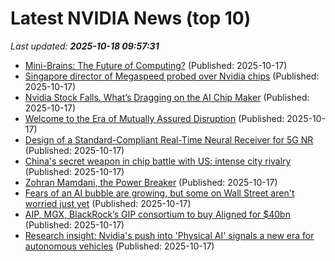 # Latest NVIDIA News (top 10)
_Last updated: **2025-10-18 09:57:31**_

- [Mini-Brains: The Future of Computing?](https://nep123.com/mini-brains-the-future-of-computing/) (Published: 2025-10-17)
- [Singapore director of Megaspeed probed over Nvidia chips](https://www.straitstimes.com/business/the-megaspeed-mystery-whos-the-singaporean-behind-firm-at-centre-of-nvidia-chips-probe) (Published: 2025-10-17)
- [Nvidia Stock Falls. What’s Dragging on the AI Chip Maker](https://biztoc.com/x/2473c54af2058f85) (Published: 2025-10-17)
- [Welcome to the Era of Mutually Assured Disruption](http://foreignpolicy.com/2025/10/17/us-china-trump-xi-trade-summit-conflict/) (Published: 2025-10-17)
- [Design of a Standard-Compliant Real-Time Neural Receiver for 5G NR](https://research.nvidia.com/publication/2025-05_design-standard-compliant-real-time-neural-receiver-5g-nr) (Published: 2025-10-17)
- [China's secret weapon in chip battle with US: intense city rivalry](https://finance.yahoo.com/news/chinas-secret-weapon-chip-battle-093000681.html) (Published: 2025-10-17)
- [Zohran Mamdani, the Power Breaker](http://nymag.com/intelligencer/article/zohran-mamdani-nyc-mayor-race-democratic-party-frank-rich.html) (Published: 2025-10-17)
- [Fears of an AI bubble are growing, but some on Wall Street aren't worried just yet](https://www.nbcnews.com/business/markets/fears-ai-bubble-are-growing-wall-street-arent-worried-just-yet-rcna238076) (Published: 2025-10-17)
- [AIP, MGX, BlackRock’s GIP consortium to buy Aligned for $40bn](https://www.verdict.co.uk/aip-mgx-blackrocks-gip-aligned/) (Published: 2025-10-17)
- [Research insight: Nvidia's push into 'Physical AI' signals a new era for autonomous vehicles](https://www.digitimes.com/news/a20251015PD232/nvidia-2025-data-automakers-vehicle.html) (Published: 2025-10-17)
